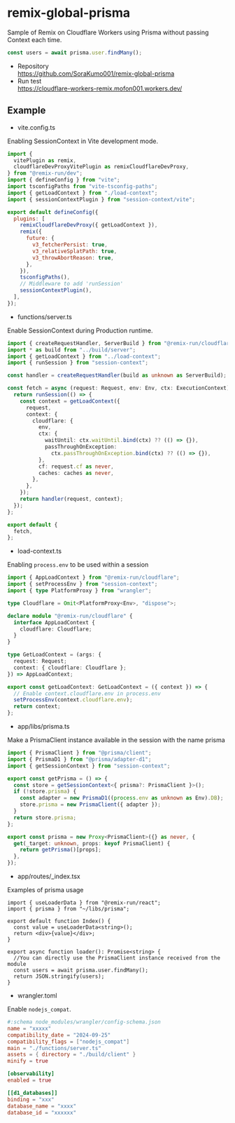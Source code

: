 # remix-global-prisma

Sample of Remix on Cloudflare Workers using Prisma without passing Context each time.

```ts
const users = await prisma.user.findMany();
```

- Repository  
  https://github.com/SoraKumo001/remix-global-prisma
- Run test  
  https://cloudflare-workers-remix.mofon001.workers.dev/

## Example

- vite.config.ts

Enabling SessionContext in Vite development mode.

```js
import {
  vitePlugin as remix,
  cloudflareDevProxyVitePlugin as remixCloudflareDevProxy,
} from "@remix-run/dev";
import { defineConfig } from "vite";
import tsconfigPaths from "vite-tsconfig-paths";
import { getLoadContext } from "./load-context";
import { sessionContextPlugin } from "session-context/vite";

export default defineConfig({
  plugins: [
    remixCloudflareDevProxy({ getLoadContext }),
    remix({
      future: {
        v3_fetcherPersist: true,
        v3_relativeSplatPath: true,
        v3_throwAbortReason: true,
      },
    }),
    tsconfigPaths(),
    // Middleware to add 'runSession'
    sessionContextPlugin(),
  ],
});
```

- functions/server.ts

Enable SessionContext during Production runtime.

```ts
import { createRequestHandler, ServerBuild } from "@remix-run/cloudflare";
import * as build from "../build/server";
import { getLoadContext } from "../load-context";
import { runSession } from "session-context";

const handler = createRequestHandler(build as unknown as ServerBuild);

const fetch = async (request: Request, env: Env, ctx: ExecutionContext) => {
  return runSession(() => {
    const context = getLoadContext({
      request,
      context: {
        cloudflare: {
          env,
          ctx: {
            waitUntil: ctx.waitUntil.bind(ctx) ?? (() => {}),
            passThroughOnException:
              ctx.passThroughOnException.bind(ctx) ?? (() => {}),
          },
          cf: request.cf as never,
          caches: caches as never,
        },
      },
    });
    return handler(request, context);
  });
};

export default {
  fetch,
};
```

- load-context.ts

Enabling `process.env` to be used within a session

```ts
import { AppLoadContext } from "@remix-run/cloudflare";
import { setProcessEnv } from "session-context";
import { type PlatformProxy } from "wrangler";

type Cloudflare = Omit<PlatformProxy<Env>, "dispose">;

declare module "@remix-run/cloudflare" {
  interface AppLoadContext {
    cloudflare: Cloudflare;
  }
}

type GetLoadContext = (args: {
  request: Request;
  context: { cloudflare: Cloudflare };
}) => AppLoadContext;

export const getLoadContext: GetLoadContext = ({ context }) => {
  // Enable context.cloudflare.env in process.env
  setProcessEnv(context.cloudflare.env);
  return context;
};
```

- app/libs/prisma.ts

Make a PrismaClient instance available in the session with the name prisma

```ts
import { PrismaClient } from "@prisma/client";
import { PrismaD1 } from "@prisma/adapter-d1";
import { getSessionContext } from "session-context";

export const getPrisma = () => {
  const store = getSessionContext<{ prisma?: PrismaClient }>();
  if (!store.prisma) {
    const adapter = new PrismaD1((process.env as unknown as Env).DB);
    store.prisma = new PrismaClient({ adapter });
  }
  return store.prisma;
};

export const prisma = new Proxy<PrismaClient>({} as never, {
  get(_target: unknown, props: keyof PrismaClient) {
    return getPrisma()[props];
  },
});
```

- app/routes/\_index.tsx

Examples of prisma usage

```tsx
import { useLoaderData } from "@remix-run/react";
import { prisma } from "~/libs/prisma";

export default function Index() {
  const value = useLoaderData<string>();
  return <div>{value}</div>;
}

export async function loader(): Promise<string> {
  //You can directly use the PrismaClient instance received from the module
  const users = await prisma.user.findMany();
  return JSON.stringify(users);
}
```

- wrangler.toml

Enable `nodejs_compat`.

```toml
#:schema node_modules/wrangler/config-schema.json
name = "xxxxx"
compatibility_date = "2024-09-25"
compatibility_flags = ["nodejs_compat"]
main = "./functions/server.ts"
assets = { directory = "./build/client" }
minify = true

[observability]
enabled = true

[[d1_databases]]
binding = "xxx"
database_name = "xxxx"
database_id = "xxxxxx"
```
